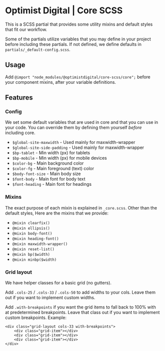 # Optimist Digital | Core SCSS

This is a SCSS partial that provides some utility mixins and default styles that fit our workflow.

Some of the partials utilize variables that you may define in your project before including these partials. If not defined, we define defaults in `partials/_default-config.scss`.

## Usage

Add `@import "node_modules/@optimistdigital/core-scss/core";` before your component mixins, after your variable definitions.

## Features

### Config

We set some default variables that are used in core and that you can use in your code. You can override them by defining them yourself *before* including core.

- `$global-site-maxwidth` - Used mainly for maxwidth-wrapper
- `$global-site-side-padding` - Used mainly for maxwidth-wrapper
- `$bp-tablet` - Min width (px) for tablets
- `$bp-mobile` - Min width (px) for mobile devices
- `$color-bg` - Main background color
- `$color-fg` - Main foreground (text) color
- `$body-font-size` - Main body size
- `$font-body` - Main font for body text
- `$font-heading` - Main font for headings

### Mixins

The exact purpose of each mixin is explained in `_core.scss`. Other than the default styles, Here are the mixins that we provide:

- `@mixin clearfix()`
- `@mixin ellipsis()`
- `@mixin body-font()`
- `@mixin heading-font()`
- `@mixin maxwidth-wrapper()`
- `@mixin reset-list()`
- `@mixin bp($width)`
- `@mixin minbp($width)`

### Grid layout

We have helper classes for a basic grid (no gutters).

Add `.cols-25` / `.cols-33` / `.cols-50` to add widths to your cols. Leave them out if you want to implement custom widths.

Add `.with-breakpoints` if you want the grid items to fall back to 100% with at predetermined breakpoints. Leave that class out if you want to implement custom breakpoints. Example:

```
<div class="grid-layout cols-33 with-breakpoints">
    <div class="grid-item"></div>
    <div class="grid-item"></div>
    <div class="grid-item"></div>
</div>
```
